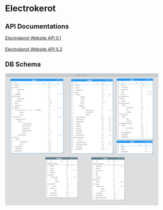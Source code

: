 # Electrokerot

## API Documentations

[Electrokerot Website API 0.1](https://app.swaggerhub.com/apis-docs/SWIMMINGPOLAR_1/electrokerot-website_api/0.0.1)

####

[Electrokerot Website API 0.2](https://app.swaggerhub.com/apis-docs/SWIMMINGPOLAR_1/electrokerot-website_api/0.0.2)

## DB Schema

![db-schema](assets/db-schema.png)
